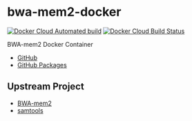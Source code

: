 # bwa-mem2-docker
[![Docker Cloud Automated build](https://img.shields.io/docker/cloud/automated/informationsea/bwa-mem2)](https://hub.docker.com/r/informationsea/bwa-mem2)
[![Docker Cloud Build Status](https://img.shields.io/docker/cloud/build/informationsea/bwa-mem2)](https://hub.docker.com/r/informationsea/bwa-mem2)

BWA-mem2 Docker Container

* [GitHub](https://github.com/informationsea/bwa-mem2-docker)
* [GitHub Packages]()

## Upstream Project

* [BWA-mem2](https://github.com/bwa-mem2/bwa-mem2)
* [samtools](https://github.com/samtools/samtools)
